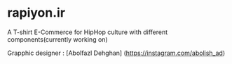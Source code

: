 # rapiyon.ir
A T-shirt E-Commerce for HipHop culture with different components(currently working on)

Grapphic designer : [Abolfazl Dehghan] (https://instagram.com/abolish_ad)
